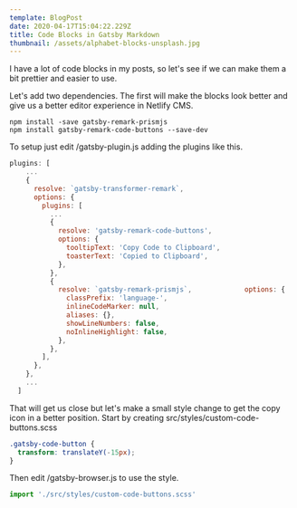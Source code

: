 ```yaml
---
template: BlogPost
date: 2020-04-17T15:04:22.229Z
title: Code Blocks in Gatsby Markdown
thumbnail: /assets/alphabet-blocks-unsplash.jpg
---
```

I have a lot of code blocks in my posts, so let's see if we can make them a bit prettier and easier to use. 

Let's add two dependencies. The first will make the blocks look better and give us a better editor experience in Netlify CMS. 

```shell
npm install -save gatsby-remark-prismjs 
npm install gatsby-remark-code-buttons --save-dev
```

To setup just edit /gatsby-plugin.js adding the plugins like this.   

```javascript
plugins: [
    ...
    {
      resolve: `gatsby-transformer-remark`,       
      options: {
        plugins: [
          ...
          {
            resolve: 'gatsby-remark-code-buttons',
            options: {
              tooltipText: 'Copy Code to Clipboard',
              toasterText: 'Copied to Clipboard',
            },
          },
          {
            resolve: `gatsby-remark-prismjs`,             options: {
              classPrefix: 'language-',
              inlineCodeMarker: null,
              aliases: {},
              showLineNumbers: false,
              noInlineHighlight: false,
            },
          },
        ],       
      },
    },
    ...
  ]
```

That will get us close but let's make a small style change to get the copy icon in a better position. Start by creating src/styles/custom-code-buttons.scss 

```scss
.gatsby-code-button {
  transform: translateY(-15px);
}
```

Then edit /gatsby-browser.js to use the style.

```javascript
import './src/styles/custom-code-buttons.scss'
```
